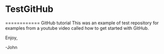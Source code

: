 # TestGitHub
============
GitHub tutorial
This was an example of test repository for examples from a youtube video called how to get started with GitHub.

Enjoy,

-John
